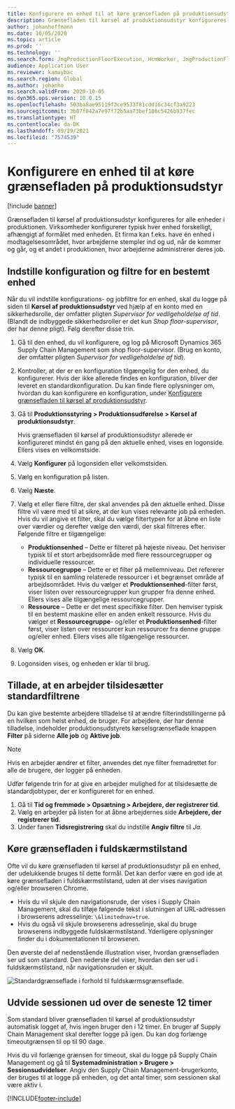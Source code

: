 ```yaml
---
title: Konfigurere en enhed til at køre grænsefladen på produktionsudstyr
description: Grænsefladen til kørsel af produktionsudstyr konfigureres for alle enheder i produktionen. Virksomheder konfigurerer typisk hver enhed forskelligt, afhængigt af formålet med enheden. Et firma kan f.eks. have én enhed i modtagelsesområdet, hvor arbejderne stempler ind og ud, når de kommer og går, og et andet i produktionen, hvor arbejderne administrerer deres job.
author: johanhoffmann
ms.date: 10/05/2020
ms.topic: article
ms.prod: ''
ms.technology: ''
ms.search.form: JmgProductionFloorExecution, HcmWorker, JmgProductionFloorExecutionDeviceConfiguration
audience: Application User
ms.reviewer: kamaybac
ms.search.region: Global
ms.author: johanho
ms.search.validFrom: 2020-10-05
ms.dyn365.ops.version: 10.0.15
ms.openlocfilehash: 503ba8ae95119f3ce9533f81cdd16c34cf3a9223
ms.sourcegitcommit: 3b87f042a7e97f72b5aa73bef186c5426b937fec
ms.translationtype: HT
ms.contentlocale: da-DK
ms.lasthandoff: 09/29/2021
ms.locfileid: "7574539"
---
```

# <a name="set-up-a-device-to-run-the-production-floor-execution-interface"></a>Konfigurere en enhed til at køre grænsefladen på produktionsudstyr

[!include [banner](../includes/banner.md)]

Grænsefladen til kørsel af produktionsudstyr konfigureres for alle enheder i produktionen. Virksomheder konfigurerer typisk hver enhed forskelligt, afhængigt af formålet med enheden. Et firma kan f.eks. have én enhed i modtagelsesområdet, hvor arbejderne stempler ind og ud, når de kommer og går, og et andet i produktionen, hvor arbejderne administrerer deres job.

## <a name="set-the-configuration-and-filters-for-a-specific-device"></a>Indstille konfiguration og filtre for en bestemt enhed

Når du vil indstille konfigurations- og jobfiltre for en enhed, skal du logge på siden til **Kørsel af produktionsudstyr** ved hjælp af en konto med en sikkerhedsrolle, der omfatter pligten *Supervisor for vedligeholdelse af tid*. (Blandt de indbyggede sikkerhedsroller er det kun *Shop floor-supervisor*, der har denne pligt). Følg derefter disse trin.

1. Gå til den enhed, du vil konfigurere, og log på Microsoft Dynamics 365 Supply Chain Management som shop floor-supervisor. (Brug en konto, der omfatter pligten *Supervisor for vedligeholdelse af tid*).
1. Kontroller, at der er en konfiguration tilgængelig for den enhed, du konfigurerer. Hvis der ikke allerede findes en konfiguration, bliver der leveret en standardkonfiguration. Du kan finde flere oplysninger om, hvordan du kan konfigurere en konfiguration, under [Konfigurere grænsefladen til kørsel af produktionsudstyr](production-floor-execution-configure.md).
1. Gå til **Produktionsstyring \> Produktionsudførelse \> Kørsel af produktionsudstyr**.

    Hvis grænsefladen til kørsel af produktionsudstyr allerede er konfigureret mindst én gang på den aktuelle enhed, vises en logonside. Ellers vises en velkomstside.

1. Vælg **Konfigurer** på logonsiden eller velkomstsiden.
1. Vælg en konfiguration på listen.
1. Vælg **Næste**.
1. Vælg et eller flere filtre, der skal anvendes på den aktuelle enhed. Disse filtre vil være med til at sikre, at der kun vises relevante job på enheden. Hvis du vil angive et filter, skal du vælge filtertypen for at åbne en liste over værdier og derefter vælge den værdi, der skal filtreres efter. Følgende filtre er tilgængelige:

    - **Produktionsenhed** – Dette er filteret på højeste niveau. Det henviser typisk til et stort arbejdsområde med flere ressourcegrupper og individuelle ressourcer.
    - **Ressourcegruppe** – Dette er et filter på mellemniveau. Det refererer typisk til en samling relaterede ressourcer i et begrænset område af arbejdsområdet. Hvis du vælger et **Produktionsenhed**-filter først, viser listen over ressourcegrupper kun grupper fra denne enhed. Ellers vises alle tilgængelige ressourcegrupper.
    - **Ressource** – Dette er det mest specifikke filter. Den henviser typisk til en bestemt maskine eller en anden enkelt ressource. Hvis du vælger et **Ressourcegruppe**- og/eller et **Produktionsenhed**-filter først, viser listen over ressourcer kun ressourcer fra denne gruppe og/eller enhed. Ellers vises alle tilgængelige ressourcer.

1. Vælg **OK**.
1. Logonsiden vises, og enheden er klar til brug.

## <a name="allow-a-worker-to-override-the-default-filters"></a>Tillade, at en arbejder tilsidesætter standardfiltrene

Du kan give bestemte arbejdere tilladelse til at ændre filterindstillingerne på en hvilken som helst enhed, de bruger. For arbejdere, der har denne tilladelse, indeholder produktionsudstyrets kørselsgrænseflade knappen **Filter** på siderne **Alle job** og **Aktive job**.

> [!NOTE]
> Hvis en arbejder ændrer et filter, anvendes det nye filter fremadrettet for alle de brugere, der logger på enheden.

Udfør følgende trin for at give en arbejder mulighed for at tilsidesætte de standardjobtyper, der er konfigureret for en enhed.

1. Gå til **Tid og fremmøde \> Opsætning \> Arbejdere, der registrerer tid**.
1. Vælg en arbejder på listen for at åbne arbejdernes side **Arbejdere, der registrerer tid**.
1. Under fanen **Tidsregistrering** skal du indstille **Angiv filtre** til *Ja*.

## <a name="run-the-interface-in-full-screen-mode"></a>Køre grænsefladen i fuldskærmstilstand

Ofte vil du køre grænsefladen til kørsel af produktionsudstyr på en enhed, der udelukkende bruges til dette formål. Det kan derfor være en god ide at køre grænsefladen i fuldskærmstilstand, uden at der vises navigation og/eller browseren Chrome.

- Hvis du vil skjule den navigationsrude, der vises i Supply Chain Management, skal du tilføje følgende tekst i slutningen af URL-adressen i browserens adresselinje: `\&limitednav=true`.
- Hvis du også vil skjule browserens adresselinje, skal du bruge browserens indbyggede fuldskærmstilstand. Yderligere oplysninger finder du i dokumentationen til browseren.

Den øverste del af nedenstående illustration viser, hvordan grænsefladen ser ud som standard. Den nederste del viser, hvordan den ser ud i fuldskærmstilstand, når navigationsruden er skjult.

![Standardgrænseflade i forhold til fuldskærmsgrænseflade.](media/pfei-full-screen.png "Standardgrænseflade i forhold til fuldskærmsgrænseflade")

## <a name="extend-the-session-past-12-hours"></a>Udvide sessionen ud over de seneste 12 timer

Som standard bliver grænsefladen til kørsel af produktionsudstyr automatisk logget af, hvis ingen bruger den i 12 timer. En bruger af Supply Chain Management skal derefter logge på igen. Du kan dog forlænge timeoutgrænsen til op til 90 dage.

Hvis du vil forlænge grænsen for timeout, skal du logge på Supply Chain Management og gå til **Systemadministration \> Brugere \> Sessionsudvidelser**. Angiv den Supply Chain Management-brugerkonto, der bruges til at logge på enheden, og det antal timer, som sessionen skal være aktiv i.


[!INCLUDE[footer-include](../../includes/footer-banner.md)]
